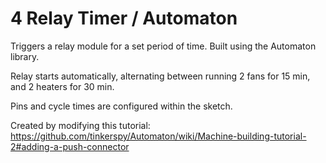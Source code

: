 # 4 Relay Timer /  Automaton

Triggers a relay module for a set period of time. Built using the Automaton library.

Relay starts automatically, alternating between running 2 fans for 15 min, and 2 heaters for 30 min.

Pins and cycle times are configured within the sketch.

Created by modifying this tutorial:
https://github.com/tinkerspy/Automaton/wiki/Machine-building-tutorial-2#adding-a-push-connector
